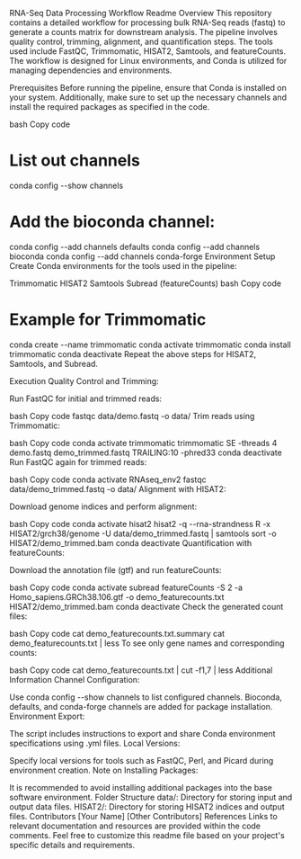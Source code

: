 RNA-Seq Data Processing Workflow Readme
Overview
This repository contains a detailed workflow for processing bulk RNA-Seq reads (fastq) to generate a counts matrix for downstream analysis. The pipeline involves quality control, trimming, alignment, and quantification steps. The tools used include FastQC, Trimmomatic, HISAT2, Samtools, and featureCounts. The workflow is designed for Linux environments, and Conda is utilized for managing dependencies and environments.

Prerequisites
Before running the pipeline, ensure that Conda is installed on your system. Additionally, make sure to set up the necessary channels and install the required packages as specified in the code.

bash
Copy code
# List out channels
conda config --show channels

# Add the bioconda channel:
conda config --add channels defaults
conda config --add channels bioconda
conda config --add channels conda-forge
Environment Setup
Create Conda environments for the tools used in the pipeline:

Trimmomatic
HISAT2
Samtools
Subread (featureCounts)
bash
Copy code
# Example for Trimmomatic
conda create --name trimmomatic
conda activate trimmomatic
conda install trimmomatic
conda deactivate
Repeat the above steps for HISAT2, Samtools, and Subread.

Execution
Quality Control and Trimming:

Run FastQC for initial and trimmed reads:

bash
Copy code
fastqc data/demo.fastq -o data/
Trim reads using Trimmomatic:

bash
Copy code
conda activate trimmomatic
trimmomatic SE -threads 4 demo.fastq demo_trimmed.fastq TRAILING:10 -phred33
conda deactivate
Run FastQC again for trimmed reads:

bash
Copy code
conda activate RNAseq_env2
fastqc data/demo_trimmed.fastq -o data/
Alignment with HISAT2:

Download genome indices and perform alignment:

bash
Copy code
conda activate hisat2
hisat2 -q --rna-strandness R -x HISAT2/grch38/genome -U data/demo_trimmed.fastq | samtools sort -o HISAT2/demo_trimmed.bam
conda deactivate
Quantification with featureCounts:

Download the annotation file (gtf) and run featureCounts:

bash
Copy code
conda activate subread
featureCounts -S 2 -a Homo_sapiens.GRCh38.106.gtf -o demo_featurecounts.txt HISAT2/demo_trimmed.bam
conda deactivate
Check the generated count files:

bash
Copy code
cat demo_featurecounts.txt.summary
cat demo_featurecounts.txt | less
To see only gene names and corresponding counts:

bash
Copy code
cat demo_featurecounts.txt | cut -f1,7 | less
Additional Information
Channel Configuration:

Use conda config --show channels to list configured channels.
Bioconda, defaults, and conda-forge channels are added for package installation.
Environment Export:

The script includes instructions to export and share Conda environment specifications using .yml files.
Local Versions:

Specify local versions for tools such as FastQC, Perl, and Picard during environment creation.
Note on Installing Packages:

It is recommended to avoid installing additional packages into the base software environment.
Folder Structure
data/: Directory for storing input and output data files.
HISAT2/: Directory for storing HISAT2 indices and output files.
Contributors
[Your Name]
[Other Contributors]
References
Links to relevant documentation and resources are provided within the code comments.
Feel free to customize this readme file based on your project's specific details and requirements.